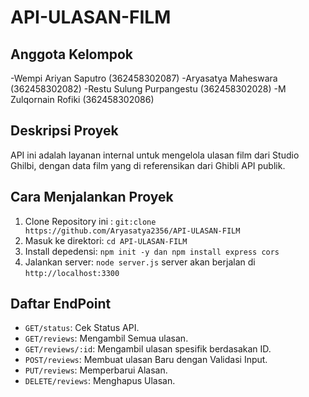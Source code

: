 # API-ULASAN-FILM

## Anggota Kelompok
-Wempi Ariyan Saputro (362458302087)
-Aryasatya Maheswara (362458302082)
-Restu Sulung Purpangestu (362458302028)
-M Zulqornain Rofiki (362458302086)


## Deskripsi Proyek
API ini adalah layanan internal untuk mengelola ulasan film dari Studio Ghilbi, dengan data film yang di referensikan dari Ghibli API publik.

## Cara Menjalankan Proyek
1. Clone Repository ini : `git:clone https://github.com/Aryasatya2356/API-ULASAN-FILM`
2. Masuk ke direktori: `cd API-ULASAN-FILM`
3. Install depedensi: `npm init -y dan npm install express cors `
4. Jalankan server: `node server.js`
server akan berjalan di `http://localhost:3300`

## Daftar EndPoint
- `GET/status`: Cek Status API.
- `GET/reviews`: Mengambil Semua ulasan.
- `GET/reviews/:id`: Mengambil ulasan spesifik berdasakan ID.
- `POST/reviews`: Membuat ulasan Baru dengan Validasi Input.
- `PUT/reviews`: Memperbarui Alasan.
- `DELETE/reviews`: Menghapus Ulasan.